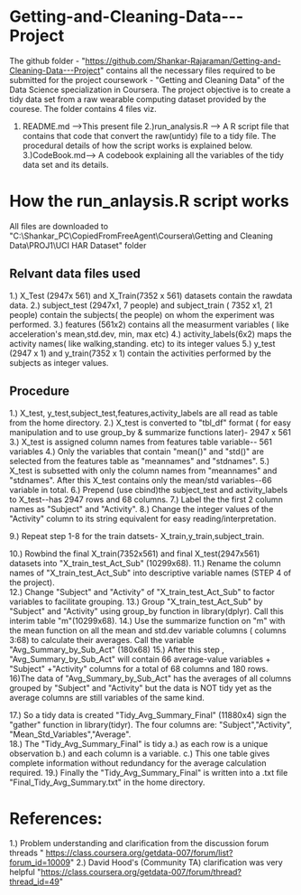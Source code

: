 Getting-and-Cleaning-Data---Project
===================================

The github folder - "https://github.com/Shankar-Rajaraman/Getting-and-Cleaning-Data---Project" contains all the necessary files required to be submitted for the project  coursework - "Getting and Cleaning Data" of the Data Science specialization in Coursera. The project objective is to create a tidy data set from a raw wearable computing dataset provided by the courese. The folder contains 4 files viz.

1) README.md  -->This present file
2.)run_analysis.R --> A R script file that contains that code that convert the raw(untidy) file to a tidy file. The procedural details of how the script works is explained below.
3.)CodeBook.md--> A codebook explaining all the variables of the tidy data set and its details.


How the run_anlaysis.R script works
==================================
All files are downloaded to "C:\Shankar_PC\CopiedFromFreeAgent\Coursera\Getting and Cleaning Data\PROJ1\UCI HAR Dataset" folder


Relvant data files used 
-----------------------
1.) X_Test (2947x 561) and X_Train(7352 x 561) datasets contain the rawdata  data. 
2.) subject_test (2947x1, 7 people) and subject_train ( 7352 x1, 21 people) contain the subjects( the people) on whom the experiment was performed. 
3.) features (561x2) contains all the measurment variables ( like acceleration's mean,std.dev, min, max etc) 
4.) activity_labels(6x2) maps the activity names( like walking,standing. etc) to its integer values
5.) y_test (2947 x 1) and y_train(7352 x 1) contain the activities performed by the subjects as integer values.


Procedure
---------

1.) X_test, y_test,subject_test,features,activity_labels are all read as table from the home directory.
2.) X_test is converted to "tbl_df"  format ( for easy manipulation and to use group_by & summarize functions later)- 2947 x 561
3.) X_test is  assigned column names from features table variable-- 561 variables
4.) Only the variables that contain "mean()" and "std()" are selected from the features table as "meannames" and "stdnames".
5.) X_test is subsetted with only the column names from "meannames" and "stdnames". After this X_test contains only the mean/std variables--66 variable in total.
6.) Prepend (use cbind)the subject_test and activity_labels to X_test--has 2947 rows and 68 columns. 
7.) Label the the first 2 column names as "Subject" and "Activity".
8.) Change the integer values of the "Activity" column to its string equivalent for easy reading/interpretation.

9.) Repeat step 1-8 for the train datsets- X_train,y_train,subject_train.

10.) Rowbind the final X_train(7352x561) and final X_test(2947x561) datasets into "X_train_test_Act_Sub" (10299x68).
11.) Rename the column names of  "X_train_test_Act_Sub" into descriptive variable names (STEP 4 of the project).  
12.) Change "Subject" and "Activity"  of  "X_train_test_Act_Sub" to factor variables to facilitate grouping.
13.) Group "X_train_test_Act_Sub" by "Subject" and "Activity" using group_by function in library(dplyr). Call this interim table  "m"(10299x68).
14.) Use the summarize function on "m" with the mean function on all the mean and std.dev variable columns ( columns 3:68) to calculate their averages. Call the variable "Avg_Summary_by_Sub_Act" (180x68) 
15.) After this step , "Avg_Summary_by_Sub_Act"  will contain 66 average-value variables + "Subject" +"Activity" columns for a total of 68 columns and 180 rows. 
16)The data of  "Avg_Summary_by_Sub_Act" has the averages of all columns grouped by "Subject" and "Activity" but the data is NOT tidy yet as the average columns are still variables of the same kind. 

17.) So a tidy data is created  "Tidy_Avg_Summary_Final" (11880x4) sign the "gather" function in library(tidyr). The four columns are: "Subject","Activity", "Mean_Std_Variables","Average".  
18.) The "Tidy_Avg_Summary_Final" is tidy 
	a.) as each row is a unique observation 
	b.) and each column is a variable. 
	c.) This one table gives complete information without redundancy for the average calculation required.
19.) Finally the  "Tidy_Avg_Summary_Final" is written into a .txt file "Final_Tidy_Avg_Summary.txt" in the home directory.

References:
==========

1.) Problem understanding and clarification from the discussion forum  threads 
" https://class.coursera.org/getdata-007/forum/list?forum_id=10009"
2.) David Hood's (Community TA) clarification was very helpful
"https://class.coursera.org/getdata-007/forum/thread?thread_id=49"


